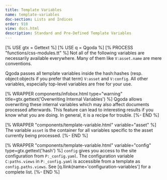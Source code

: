 ```yaml
---
title: Template Variables
name: template-variables
doc-section: Lists and Indices
order: 910
view: docs.html
description: Standard and Pre-Defined Template Variables
---
```

[% USE gtx = Gettext %]
[% USE q = Qgoda %]
[% PROCESS "functions/css-modules.tt" %]
Not all of the following variables are necessarily available everywhere.
Many of them like `V:asset.name` are mere conventions.

Qgoda passes all template variables inside the <q-term>hash:hashes</q-term> (resp. 
<q-term>object:objects</q-term> if
you prefer that term) `V:asset` and `V:config`.  All other
variables, especially top-level variables are free for your use.

[% WRAPPER components/infobox.html
   type="warning" title=gtx.gettext('Overwriting Internal Variables') %]
Qgoda allows overwriting these internal variables which may also affect
documents processed afterwards.  This feature can lead to interesting
results if you know what you are doing.  In general, it is a recipe
for trouble.
[%- END %]

[% WRAPPER "components/template-variable.html"
   variable="asset" %]
The variable `asset` is the container for all variables specific to
the asset currently being processed.
[%- END %]

[% WRAPPER "components/template-variable.html"
   variable="config" type=gtx.gettext('hash') %]
`config` gives you access to the site configuration from `P:_config.yaml`.
The configuration variable `C:paths.views` in `P:_config.yaml` is
accessible from a template as `config.paths.views`.  See
[q.llink(name='configuration-variables'] for a complete list.
[%- END %]
